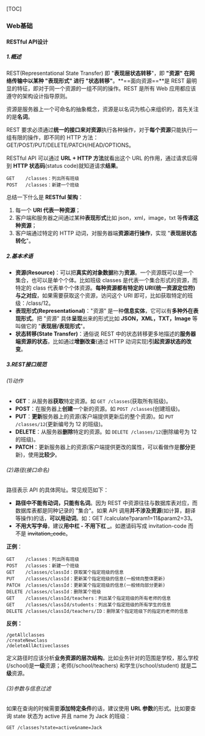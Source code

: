 [TOC]

### Web基础

#### RESTful API设计

##### 1.概述

REST(Representational State Transfer) 即 "**表现层状态转移**"，即 **"资源" 在网络传输中以某种 "表现形式" 进行 "状态转移"**。**==面向资源==**是 REST 最明显的特征，即对于同一个资源的一组不同的操作。REST 是所有 Web 应用都应该遵守的架构设计指导原则。

资源是服务器上一个可命名的抽象概念，资源是以名词为核心来组织的，首先关注的是**名词**。

REST 要求必须通过**统一的接口来对资源**执行各种操作，对于**每个资源**只能执行一组有限的操作，即不同的 HTTP 方法：GET/POST/PUT/DELETE/PATCH/HEAD/OPTIONS。

RESTful API 可以通过 **URL + HTTP 方法**就看出这个 URL 的作用，通过请求后得到 **HTTP 状态码**(status code)就知道请求**结果**。

```
GET    /classes：列出所有班级
POST   /classes：新建一个班级
```

总结一下什么是 **RESTful 架构**：

1. 每一个 **URI 代表一种资源**；
2. 客户端和服务器之间通过某种**表现形式**比如 json，xml，image，txt 等**传递这种资源**；
3. 客户端通过特定的 HTTP 动词，对服务器端**资源进行操作**，实现 "**表现层状态转化**"。

##### 2.基本术语

- **资源(Resource)**：可以把**真实的对象数据**称为**资源**。一个资源既可以是一个集合，也可以是单个个体。比如班级 classes 是代表一个集合形式的资源，而特定的 class 代表单个个体资源。**每种资源都有特定的 URI(统一资源定位符)与之对应**，如果需要获取这个资源，访问这个 URI 即可，比如获取特定的班级：/class/12。
- **表现形式(Representational)**："资源" 是一种**信息实体**，它可以有**多种外在表现形式**。把 "资源" 具体**呈现**出来的形式比如 **JSON，XML，TXT，Image** 等叫做它的 "**表现层/表现形式**"。
- **状态转移(State Transfer)**：通俗说 REST 中的状态转移更多地描述的**服务器端资源的状态**，比如通过**增删改查**(通过 HTTP 动词实现)**引起资源状态的改变**。

##### 3.REST接口规范

###### (1)动作

- **GET**：从服务器**获取**特定资源。如 `GET /classes`(获取所有班级)。
- **POST**：在服务器上**创建**一个新的资源。如 `POST /classes`(创建班级)。
- **PUT**：**更新**服务器上的资源(客户端提供更新后的整个资源)。如 `PUT /classes/12`(更新编号为 12 的班级)。
- **DELETE**：从服务器**删除**特定的资源。如 `DELETE /classes/12`(删除编号为 12 的班级)。
- **PATCH**：更新服务器上的资源(客户端提供更改的属性，可以看做作是**部分**更新)，使用**比较少**。

###### (2)路径(接口命名)

路径表示 API 的具体网址。常见规范如下：

- **路径中不能有动词，只能有名词**。因为 REST 中资源往往与数据库表对应，而数据库表都是同种记录的 "集合"。如果 API 调用**并不涉及资源**(如计算，翻译等操作)的话，**可以用动词**。如：GET /calculate?param1=11&param2=33。
- **不用大写字母**，建议**用中杠 - 不用下杠 \_**。如邀请码写成 invitation-code 而不是 ~~invitation_code~~。

**正例**：

```react
GET    /classes：列出所有班级
POST   /classes：新建一个班级
GET    /classes/classId：获取某个指定班级的信息
PUT    /classes/classId：更新某个指定班级的信息(一般倾向整体更新)
PATCH  /classes/classId：更新某个指定班级的信息(一般倾向部分更新)
DELETE /classes/classId：删除某个班级
GET    /classes/classId/teachers：列出某个指定班级的所有老师的信息
GET    /classes/classId/students：列出某个指定班级的所有学生的信息
DELETE /classes/classId/teachers/ID：删除某个指定班级下的指定的老师的信息
```

**反例：**

```
/getAllclasses
/createNewclass
/deleteAllActiveclasses
```

定义路径时应该分析**业务资源的层次结构**。比如业务针对的范围是学校，那么学校(/school)是**一级**资源；老师(/school/teachers) 和学生(/school/student) 就是**二级**资源。

###### (3)参数与信息过滤

如果在查询的时候需要**添加特定条件**的话，建议使用 **URL 参数**的形式。比如要查询 state 状态为 active 并且 name 为 Jack 的班级：

```
GET /classes?state=active&name=Jack
```



